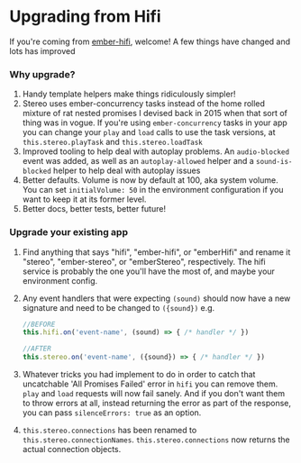 # Upgrading from Hifi

If you're coming from [ember-hifi](http://github.com/nypublicradio/ember-hifi), welcome! A few things have changed and lots has improved

### Why upgrade?

1. Handy template helpers make things ridiculously simpler!
2. Stereo uses ember-concurrency tasks instead of the home rolled mixture of rat nested promises I devised back in 2015 when that sort of thing was in vogue. If you're using `ember-concurrency` tasks in your app you can change your `play` and `load` calls to use the task versions, at `this.stereo.playTask` and `this.stereo.loadTask`
3. Improved tooling to help deal with autoplay problems. An `audio-blocked` event was added, as well as an `autoplay-allowed` helper and a `sound-is-blocked` helper to help deal with autoplay issues
4. Better defaults. Volume is now by default at 100, aka system volume. You can set `initialVolume: 50` in the environment configuration if you want to keep it at its former level.
5. Better docs, better tests, better future!

### Upgrade your existing app

1. Find anything that says "hifi", "ember-hifi", or "emberHifi" and rename it "stereo", "ember-stereo", or "emberStereo", respectively. The hifi service is probably the one you'll have the most of, and maybe your environment config.
2. Any event handlers that were expecting `(sound)` should now have a new signature and need to be changed to `({sound})`
   e.g.


    ```js
    //BEFORE
    this.hifi.on('event-name', (sound) => { /* handler */ })

    //AFTER
    this.stereo.on('event-name', ({sound}) => { /* handler */ })
    ```

3. Whatever tricks you had implement to do in order to catch that uncatchable 'All Promises Failed' error in `hifi` you can remove them. `play` and `load` requests will now fail sanely. And if you don't want them to throw errors at all, instead returning the error as part of the response, you can pass `silenceErrors: true` as an option.
4. `this.stereo.connections` has been renamed to `this.stereo.connectionNames`. `this.stereo.connections` now returns the actual connection objects.
